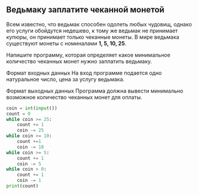 ## Ведьмаку заплатите чеканной монетой
Всем известно, что ведьмак способен одолеть любых чудовищ, однако его услуги обойдутся недешево, к тому же ведьмак не принимает купюры, он принимает только чеканные монеты. В мире ведьмака существуют монеты с номиналами **1, 5, 10, 25**.

Напишите программу, которая определяет какое минимальное количество чеканных монет нужно заплатить ведьмаку.

Формат входных данных 
На вход программе подается одно натуральное число, цена за услугу ведьмака.

Формат выходных данных
Программа должна вывести минимально возможное количество чеканных монет для оплаты.

```python
coin = int(input())
count = 0
while coin >= 25:
    count += 1
    coin -= 25
while coin >= 10:
    count +=1
    coin -= 10
while coin >= 5:
    count += 1
    coin -= 5
while coin > 0:
    count += 1
    coin -= 1    
print(count)
```
